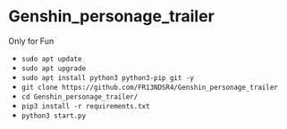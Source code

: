 # Genshin_personage_trailer
Only for Fun


* `sudo apt update`
* `sudo apt upgrade`
* `sudo apt install python3 python3-pip git -y`
* `git clone https://github.com/FR13NDSR4/Genshin_personage_trailer`
* `cd Genshin_personage_trailer/`
* `pip3 install -r requirements.txt`
* `python3 start.py`

